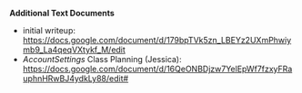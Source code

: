 **Additional Text Documents**
- initial writeup: https://docs.google.com/document/d/179bpTVk5zn_LBEYz2UXmPhwiymb9_La4qeqVXtykf_M/edit
- *AccountSettings* Class Planning (Jessica): https://docs.google.com/document/d/16QeONBDjzw7YelEpWf7fzxyFRauphnHRwBJ4ydkLy88/edit#
